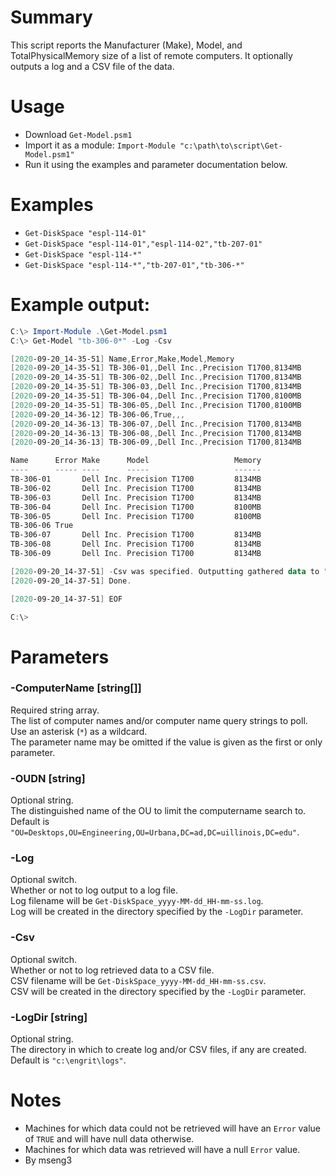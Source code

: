 # Summary
This script reports the Manufacturer (Make), Model, and TotalPhysicalMemory size of a list of remote computers.
It optionally outputs a log and a CSV file of the data.  

# Usage
- Download `Get-Model.psm1`
- Import it as a module: `Import-Module "c:\path\to\script\Get-Model.psm1"`
- Run it using the examples and parameter documentation below.

# Examples
- `Get-DiskSpace "espl-114-01"`
- `Get-DiskSpace "espl-114-01","espl-114-02","tb-207-01"`
- `Get-DiskSpace "espl-114-*"`
- `Get-DiskSpace "espl-114-*","tb-207-01","tb-306-*"`

# Example output:
```powershell
C:\> Import-Module .\Get-Model.psm1
C:\> Get-Model "tb-306-0*" -Log -Csv

[2020-09-20_14-35-51] Name,Error,Make,Model,Memory
[2020-09-20_14-35-51] TB-306-01,,Dell Inc.,Precision T1700,8134MB
[2020-09-20_14-35-51] TB-306-02,,Dell Inc.,Precision T1700,8134MB
[2020-09-20_14-35-51] TB-306-03,,Dell Inc.,Precision T1700,8134MB
[2020-09-20_14-35-51] TB-306-04,,Dell Inc.,Precision T1700,8100MB
[2020-09-20_14-35-51] TB-306-05,,Dell Inc.,Precision T1700,8100MB
[2020-09-20_14-36-12] TB-306-06,True,,,
[2020-09-20_14-36-13] TB-306-07,,Dell Inc.,Precision T1700,8134MB
[2020-09-20_14-36-13] TB-306-08,,Dell Inc.,Precision T1700,8134MB
[2020-09-20_14-36-13] TB-306-09,,Dell Inc.,Precision T1700,8134MB

Name      Error Make      Model                   Memory
----      ----- ----      -----                   ------
TB-306-01       Dell Inc. Precision T1700         8134MB
TB-306-02       Dell Inc. Precision T1700         8134MB
TB-306-03       Dell Inc. Precision T1700         8134MB
TB-306-04       Dell Inc. Precision T1700         8100MB
TB-306-05       Dell Inc. Precision T1700         8100MB
TB-306-06 True
TB-306-07       Dell Inc. Precision T1700         8134MB
TB-306-08       Dell Inc. Precision T1700         8134MB
TB-306-09       Dell Inc. Precision T1700         8134MB

[2020-09-20_14-37-51] -Csv was specified. Outputting gathered data to "c:\engrit\logs\Get-Model_2020-09-20_14-35-51.csv"...
[2020-09-20_14-37-51] Done.

[2020-09-20_14-37-51] EOF

C:\>
```

# Parameters

### -ComputerName [string[]]
Required string array.  
The list of computer names and/or computer name query strings to poll.  
Use an asterisk (`*`) as a wildcard.  
The parameter name may be omitted if the value is given as the first or only parameter.   

### -OUDN [string]
Optional string.  
The distinguished name of the OU to limit the computername search to.  
Default is `"OU=Desktops,OU=Engineering,OU=Urbana,DC=ad,DC=uillinois,DC=edu"`.  

### -Log
Optional switch.  
Whether or not to log output to a log file.  
Log filename will be `Get-DiskSpace_yyyy-MM-dd_HH-mm-ss.log`.  
Log will be created in the directory specified by the `-LogDir` parameter.  

### -Csv
Optional switch.  
Whether or not to log retrieved data to a CSV file.  
CSV filename will be `Get-DiskSpace_yyyy-MM-dd_HH-mm-ss.csv`.  
CSV will be created in the directory specified by the `-LogDir` parameter.  

### -LogDir [string]
Optional string.  
The directory in which to create log and/or CSV files, if any are created.  
Default is `"c:\engrit\logs"`.  

# Notes
- Machines for which data could not be retrieved will have an `Error` value of `TRUE` and will have null data otherwise.
- Machines for which data was retrieved will have a null `Error` value.
- By mseng3
